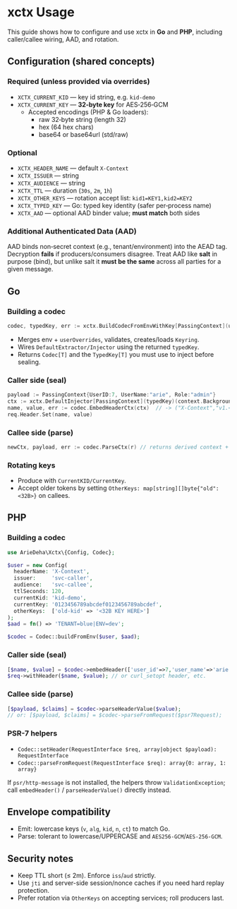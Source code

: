 <!-- SPDX-License-Identifier: Apache-2.0 -->
<!-- SPDX-FileCopyrightText: Copyright © 2025 Arieditya Pramadyana Deha <arieditya.prdh@live.com> -->
<!-- License: Apache-2.0 -->
<!-- License-Text: 
Copyright © 2025 Arieditya Pramadyana Deha <arieditya.prdh@live.com>

Licensed under the Apache License, Version 2.0 (the "License");
you may not use this file except in compliance with the License.
You may obtain a copy of the License at

    http://www.apache.org/licenses/LICENSE-2.0

Unless required by applicable law or agreed to in writing, software
distributed under the License is distributed on an "AS IS" BASIS,
WITHOUT WARRANTIES OR CONDITIONS OF ANY KIND, either express or implied.
See the License for the specific language governing permissions and
limitations under the License.
-->
<!-- file: USAGE.md -->
<!-- author: Arieditya Pramadyana Deha <arieditya.prdh@live.com> -->
# xctx Usage

This guide shows how to configure and use xctx in **Go** and **PHP**, including caller/callee wiring, AAD, and rotation.

## Configuration (shared concepts)

### Required (unless provided via overrides)
- `XCTX_CURRENT_KID` — key id string, e.g. `kid-demo`
- `XCTX_CURRENT_KEY` — **32‑byte key** for AES‑256‑GCM
  - Accepted encodings (PHP & Go loaders):
    - raw 32‑byte string (length 32)
    - hex (64 hex chars)
    - base64 or base64url (std/raw)

### Optional
- `XCTX_HEADER_NAME` — default `X-Context`
- `XCTX_ISSUER`      — string
- `XCTX_AUDIENCE`    — string
- `XCTX_TTL`         — duration (`30s`, `2m`, `1h`)
- `XCTX_OTHER_KEYS`  — rotation accept list: `kid1=KEY1,kid2=KEY2`
- `XCTX_TYPED_KEY`   — Go: typed key identity (safer per‑process name)
- `XCTX_AAD`         — optional AAD binder value; **must match** both sides

### Additional Authenticated Data (AAD)

AAD binds non‑secret context (e.g., tenant/environment) into the AEAD tag. Decryption **fails** if producers/consumers disagree. Treat AAD like **salt** in purpose (bind), but unlike salt it **must be the same** across all parties for a given message.

## Go

### Building a codec

```go
codec, typedKey, err := xctx.BuildCodecFromEnvWithKey[PassingContext](userOverrides, nil, aad)
```

- Merges env + `userOverrides`, validates, creates/loads `Keyring`.
- Wires `DefaultExtractor/Injector` using the returned `typedKey`.
- Returns `Codec[T]` and the `TypedKey[T]` you must use to inject before sealing.

### Caller side (seal)

```go
payload := PassingContext{UserID:7, UserName:"arie", Role:"admin"}
ctx := xctx.DefaultInjector[PassingContext](typedKey)(context.Background(), payload)
name, value, err := codec.EmbedHeaderCtx(ctx)  // -> ("X-Context","v1.<...>")
req.Header.Set(name, value)
```

### Callee side (parse)

```go
newCtx, payload, err := codec.ParseCtx(r) // returns derived context + typed value
```

### Rotating keys

- Produce with `CurrentKID/CurrentKey`.
- Accept older tokens by setting `OtherKeys: map[string][]byte{"old": <32B>}` on callees.

## PHP

### Building a codec

```php
use ArieDeha\Xctx\{Config, Codec};

$user = new Config(
  headerName: 'X-Context',
  issuer:     'svc-caller',
  audience:   'svc-callee',
  ttlSeconds: 120,
  currentKid: 'kid-demo',
  currentKey: '0123456789abcdef0123456789abcdef',
  otherKeys:  ['old-kid' => '<32B KEY HERE>']
);
$aad = fn() => 'TENANT=blue|ENV=dev';

$codec = Codec::buildFromEnv($user, $aad);
```

### Caller side (seal)

```php
[$name, $value] = $codec->embedHeader(['user_id'=>7,'user_name'=>'arie','role'=>'admin']);
$req->withHeader($name, $value); // or curl_setopt header, etc.
```

### Callee side (parse)

```php
[$payload, $claims] = $codec->parseHeaderValue($value);
// or: [$payload, $claims] = $codec->parseFromRequest($psr7Request);
```

### PSR-7 helpers

- `Codec::setHeader(RequestInterface $req, array|object $payload): RequestInterface`
- `Codec::parseFromRequest(RequestInterface $req): array{0: array, 1: array}`

If `psr/http-message` is not installed, the helpers throw `ValidationException`;
call `embedHeader()` / `parseHeaderValue()` directly instead.

## Envelope compatibility

- Emit: lowercase keys (`v`, `alg`, `kid`, `n`, `ct`) to match Go.
- Parse: tolerant to lowercase/UPPERCASE and `AES256-GCM`/`AES-256-GCM`.

## Security notes

- Keep TTL short (≤ 2m). Enforce `iss`/`aud` strictly.
- Use `jti` and server-side session/nonce caches if you need hard replay protection.
- Prefer rotation via `OtherKeys` on accepting services; roll producers last.
